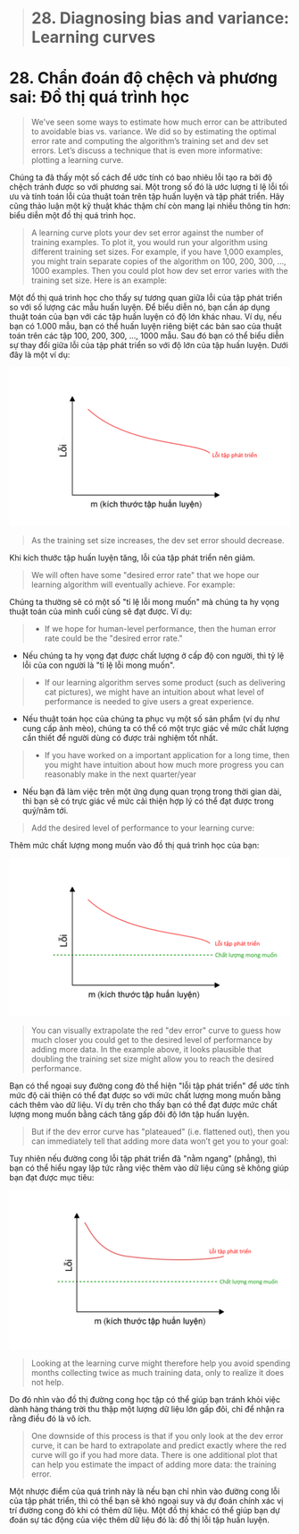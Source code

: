> # 28. Diagnosing bias and variance: Learning curves

# 28. Chẩn đoán độ chệch và phương sai: Đồ thị quá trình học

> We've seen some ways to estimate how much error can be attributed to avoidable bias vs. variance. We did so by estimating the optimal error rate and computing the algorithm’s training set and dev set errors. Let’s discuss a technique that is even more informative: plotting a learning curve.

Chúng ta đã thấy một số cách để ước tính có bao nhiêu lỗi tạo ra bởi độ chệch tránh được so với phương sai. Một trong số đó là ước lượng tỉ lệ lỗi tối ưu và tính toán lỗi của thuật toán trên tập huấn luyện và tập phát triển. Hãy cũng thảo luận một kỹ thuật khác thậm chí còn mang lại nhiều thông tin hơn: biểu diễn một đồ thị quá trình học.

> A learning curve plots your dev set error against the number of training examples. To plot it, you would run your algorithm using different training set sizes. For example, if you have 1,000 examples, you might train separate copies of the algorithm on 100, 200, 300, ..., 1000 examples. Then you could plot how dev set error varies with the training set size. Here is an example:

Một đồ thị quá trình học cho thấy sự tương quan giữa lỗi của tập phát triển so với số lượng các mẫu huấn luyện. Để biểu diễn nó, bạn cần áp dụng thuật toán của bạn với các tập huấn luyện có độ lớn khác nhau. Ví dụ, nếu bạn có 1.000 mẫu, bạn có thể huấn luyện riêng biệt các bản sao của thuật toán trên các tập 100, 200, 300, ..., 1000 mẫu. Sau đó bạn có thể biểu diễn sự thay đổi giữa lỗi của tập phát triển so với độ lớn của tập huấn luyện. Dưới đây là một ví dụ:

![img](../imgs/C28_01.png)

> As the training set size increases, the dev set error should decrease.

Khi kích thước tập huấn luyện tăng, lỗi của tập phát triển nên giảm.

> We will often have some "desired error rate" that we hope our learning algorithm will eventually achieve. For example:

Chúng ta thường sẽ có một số "tỉ lệ lỗi mong muốn" mà chúng ta hy vọng thuật toán của mình cuối cùng sẽ đạt được. Ví dụ:

> * If we hope for human-level performance, then the human error rate could be the "desired error rate."

* Nếu chúng ta hy vọng đạt được chất lượng ở cấp độ con người, thì tỷ lệ lỗi của con người là "tỉ lệ lỗi mong muốn".

> * If our learning algorithm serves some product (such as delivering cat pictures), we might have an intuition about what level of performance is needed to give users a great experience.

* Nếu thuật toán học của chúng ta phục vụ một số sản phẩm (ví dụ như cung cấp ảnh mèo), chúng ta có thể có một trực giác về mức chất lượng cần thiết để người dùng có được trải nghiệm tốt nhất.

> * If you have worked on a important application for a long time, then you might have intuition about how much more progress you can reasonably make in the next quarter/year

* Nếu bạn đã làm việc trên một ứng dụng quan trọng trong thời gian dài, thì bạn sẽ có trực giác về mức cải thiện hợp lý có thể đạt được trong quý/năm tới.

> Add the desired level of performance to your learning curve:

Thêm mức chất lượng mong muốn vào đồ thị quá trình học của bạn:

![img](../imgs/C28_02.png)

> You can visually extrapolate the red "dev error" curve to guess how much closer you could get to the desired level of performance by adding more data. In the example above, it looks plausible that doubling the training set size might allow you to reach the desired performance.

Bạn có thể ngoại suy đường cong đỏ thể hiện "lỗi tập phát triển" để ước tính mức độ cải thiện có thể đạt được so với mức chất lượng mong muốn bằng cách thêm vào dữ liệu. Ví dụ trên cho thấy bạn có thể đạt được mức chất lượng mong muốn bằng cách tăng gấp đôi độ lớn tập huấn luyện.

> But if the dev error curve has "plateaued" (i.e. flattened out), then you can immediately tell that adding more data won’t get you to your goal:

Tuy nhiên nếu đường cong lỗi tập phát triển đã "nằm ngang" (phẳng), thì bạn có thể hiểu ngay lập tức rằng việc thêm vào dữ liệu cũng sẽ không giúp bạn đạt được mục tiêu:

![img](../imgs/C28_03.png)

> Looking at the learning curve might therefore help you avoid spending months collecting twice as much training data, only to realize it does not help.

Do đó nhìn vào đồ thị đường cong học tập có thể giúp bạn tránh khỏi việc dành hàng tháng trời thu thập một lượng dữ liệu lớn gấp đôi, chỉ để nhận ra rằng điều đó là vô ích.

> One downside of this process is that if you only look at the dev error curve, it can be hard to extrapolate and predict exactly where the red curve will go if you had more data. There is one additional plot that can help you estimate the impact of adding more data: the training error.

Một nhược điểm của quá trình này là nếu bạn chỉ nhìn vào đường cong lỗi của tập phát triển, thì có thể bạn sẽ khó ngoại suy và dự đoán chính xác vị trí đường cong đỏ khi có thêm dữ liệu. Một đồ thị khác có thể giúp bạn dự đoán sự tác động của việc thêm dữ liệu đó là: đồ thị lỗi tập huấn luyện.
